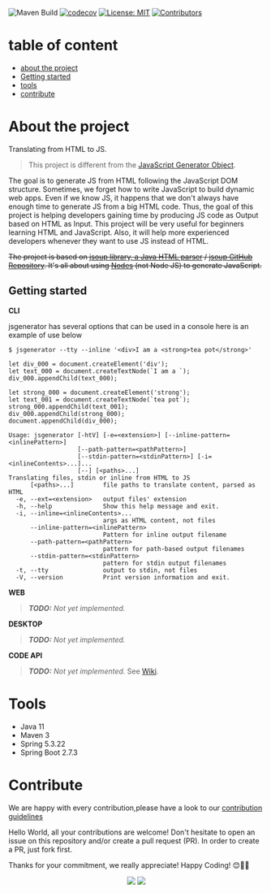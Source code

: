 
![Maven Build](https://github.com/osscameroon/js-generator/actions/workflows/maven.yml/badge.svg)
[![codecov](https://codecov.io/gh/osscameroon/js-generator/branch/main/graph/badge.svg?token=QJEBIRY8JJ)](https://codecov.io/gh/osscameroon/js-generator)
[![License: MIT](https://img.shields.io/badge/License-MIT-yellow.svg)](https://opensource.org/licenses/MIT)
[![Contributors](https://img.shields.io/github/contributors-anon/osscameroon/js-generator)](https://github.com/osscameroon/js-generator/graphs/contributors)


# table of content
- [about the project](#about-the-project)
- [Getting started](#getting-started)
- [tools](#tools)
- [contribute](#contribute)


# About the project

Translating from HTML to JS.

> This project is different from the
> [JavaScript Generator Object](https://developer.mozilla.org/en-US/docs/Web/JavaScript/Reference/Global_Objects/Generator).
 
The goal is to generate JS  from HTML  following the JavaScript DOM structure. Sometimes, we forget how to write
JavaScript to build dynamic web apps. Even if we know JS, it happens that we don't always have enough time to generate
JS from a big HTML code. Thus, the goal of this project is helping developers gaining time by producing JS code as
Output based on HTML as Input. This project will be very useful for beginners learning HTML and JavaScript. Also, it
will help more experienced developers whenever they want to use JS instead of HTML.

<del>The project is based on [jsoup  library, a Java HTML parser](https://jsoup.org/) /
[jsoup GitHub Repository](https://github.com/jhy/jsoup/). It's all about using
[Nodes](https://github.com/jhy/jsoup/blob/master/src/main/java/org/jsoup/nodes/Node.java)
(not Node JS) to generate JavaScript.</del>


## Getting started

**CLI**

jsgenerator has several options that can be used in a console here is an example of use below

```shell
$ jsgenerator --tty --inline '<div>I am a <strong>tea pot</strong>'

let div_000 = document.createElement('div');
let text_000 = document.createTextNode(`I am a `);
div_000.appendChild(text_000);

let strong_000 = document.createElement('strong');
let text_001 = document.createTextNode(`tea pot`);
strong_000.appendChild(text_001);
div_000.appendChild(strong_000);
document.appendChild(div_000);
```


```text
Usage: jsgenerator [-htV] [-e=<extension>] [--inline-pattern=<inlinePattern>]
                   [--path-pattern=<pathPattern>]
                   [--stdin-pattern=<stdinPattern>] [-i=<inlineContents>...]...
                   [--] [<paths>...]
Translating files, stdin or inline from HTML to JS
      [<paths>...]        file paths to translate content, parsed as HTML
  -e, --ext=<extension>   output files' extension
  -h, --help              Show this help message and exit.
  -i, --inline=<inlineContents>...
                          args as HTML content, not files
      --inline-pattern=<inlinePattern>
                          Pattern for inline output filename
      --path-pattern=<pathPattern>
                          pattern for path-based output filenames
      --stdin-pattern=<stdinPattern>
                          pattern for stdin output filenames
  -t, --tty               output to stdin, not files
  -V, --version           Print version information and exit.
```

**WEB**

> ***TODO:** Not yet implemented.*

**DESKTOP**

> ***TODO:** Not yet implemented.*

**CODE API**

> ***TODO:** Not yet implemented.*
> See [Wiki](https://github.com/osscameroon/js-generator/wiki).

# Tools

+ Java 11
+ Maven 3
+ Spring 5.3.22
+ Spring Boot 2.7.3

# Contribute

We are happy with every contribution,please have a look to our [contribution guidelines](CONTRIBUTING.md)


Hello World, all your contributions are welcome! Don't hesitate to open an issue on this repository and/or create a pull
request (PR). In order to create a PR, just fork first.

Thanks for your commitment, we really appreciate! 
Happy Coding! 😊🎉💯

<div align="center">
    <img src="https://forthebadge.com/images/badges/built-with-love.svg" />
    <img src="https://forthebadge.com/images/badges/built-by-developers.svg" />
</div>
